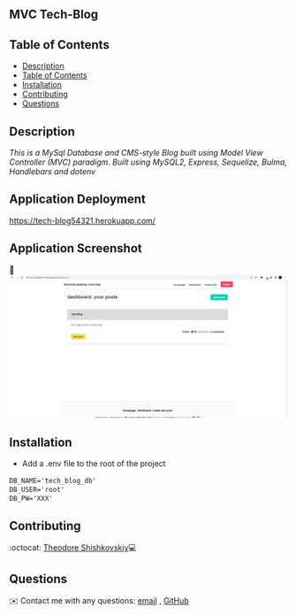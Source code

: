 ## MVC Tech-Blog

## Table of Contents
- [Description](#description)
- [Table of Contents](#table-of-contents)
- [Installation](#installation)
- [Contributing](#contributing)
- [Questions](#questions)
   
## Description

*This is a MySql Database and CMS-style Blog built using Model View Controller (MVC) paradigm. Built using MySQL2, Express, Sequelize, Bulma, Handlebars and dotenv*

## Application Deployment

https://tech-blog54321.herokuapp.com/

## Application Screenshot

🎥![](images/post_image.PNG)
  

## Installation

- Add a .env file to the root of the project

```text
DB_NAME='tech_blog_db'
DB_USER='root'
DB_PW='XXX'
```

## Contributing
:octocat: [Theodore Shishkovskiy](https://github.com/TheodoreShishkovskiy)💻

## Questions
✉️ Contact me with any questions: [email](mailto:tmshishkovskiy@gmail.com) , [GitHub](https://github.com/TheodoreShishkovskiy)<br />